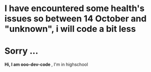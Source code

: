# I have encountered some health's issues so between 14 October and "unknown", i will code a bit less
# Sorry ...

<b> Hi, I am ooo-dev-code </b>, I'm in highschool                                                                                                      
